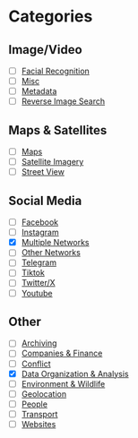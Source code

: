 # Categories

## Image/Video

* [ ] [Facial Recognition](https://bellingcat.gitbook.io/toolkit/categories/image-video/facial-recognition)
* [ ] [Misc](https://bellingcat.gitbook.io/toolkit/categories/image-video/image-misc)
* [ ] [Metadata](https://bellingcat.gitbook.io/toolkit/categories/image-video/metadata)
* [ ] [Reverse Image Search](https://bellingcat.gitbook.io/toolkit/categories/image-video/reverse-image-search)

## Maps & Satellites

* [ ] [Maps](https://bellingcat.gitbook.io/toolkit/categories/maps-and-satellites/maps)
* [ ] [Satellite Imagery](https://bellingcat.gitbook.io/toolkit/categories/maps-and-satellites/satellite-imagery)
* [ ] [Street View](https://bellingcat.gitbook.io/toolkit/categories/maps-and-satellites/street-view)

## Social Media

* [ ] [Facebook](https://bellingcat.gitbook.io/toolkit/categories/social-media/facebook)
* [ ] [Instagram](https://bellingcat.gitbook.io/toolkit/categories/social-media/instagram)
* [x] [Multiple Networks](https://bellingcat.gitbook.io/toolkit/categories/social-media/multiple-networks)
* [ ] [Other Networks](https://bellingcat.gitbook.io/toolkit/categories/social-media/other-networks)
* [ ] [Telegram](https://bellingcat.gitbook.io/toolkit/categories/social-media/telegram)
* [ ] [Tiktok](https://bellingcat.gitbook.io/toolkit/categories/social-media/tiktok)
* [ ] [Twitter/X](https://bellingcat.gitbook.io/toolkit/categories/social-media/twitter)
* [ ] [Youtube](https://bellingcat.gitbook.io/toolkit/categories/social-media/youtube)

## Other

* [ ] [Archiving](https://bellingcat.gitbook.io/toolkit/categories/archiving)
* [ ] [Companies & Finance](https://bellingcat.gitbook.io/toolkit/categories/companies-and-finance)
* [ ] [Conflict](https://bellingcat.gitbook.io/toolkit/categories/conflict)
* [x] [Data Organization & Analysis](https://bellingcat.gitbook.io/toolkit/categories/data)
* [ ] [Environment & Wildlife](https://bellingcat.gitbook.io/toolkit/categories/environment-and-wildlife)
* [ ] [Geolocation](https://bellingcat.gitbook.io/toolkit/categories/geolocation)
* [ ] [People](https://bellingcat.gitbook.io/toolkit/categories/people)
* [ ] [Transport](https://bellingcat.gitbook.io/toolkit/categories/transport)
* [ ] [Websites](https://bellingcat.gitbook.io/toolkit/categories/websites)
